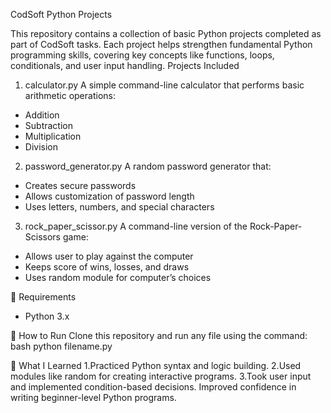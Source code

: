 CodSoft Python Projects

This repository contains a collection of basic Python projects completed as part of CodSoft tasks. Each project helps strengthen fundamental Python programming skills, covering key concepts like functions, loops, conditionals, and user input handling.
Projects Included

 1. calculator.py
A simple command-line calculator that performs basic arithmetic operations:
- Addition
- Subtraction
- Multiplication
- Division

 2. password_generator.py
A random password generator that:
- Creates secure passwords
- Allows customization of password length
- Uses letters, numbers, and special characters

 3. rock_paper_scissor.py
A command-line version of the Rock-Paper-Scissors game:
- Allows user to play against the computer
- Keeps score of wins, losses, and draws
- Uses random module for computer’s choices

🔧 Requirements
- Python 3.x

🚀 How to Run
Clone this repository and run any file using the command:
bash
python filename.py

🎯 What I Learned
1.Practiced Python syntax and logic building.
2.Used modules like random for creating interactive programs.
3.Took user input and implemented condition-based decisions.
Improved confidence in writing beginner-level Python programs.
